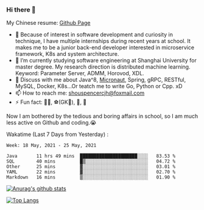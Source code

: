 ### Hi there 👋

My Chinese resume: [Github Page](https://spencercjh.github.io/resume/)

- 🔭 Because of interest in software development and curiosity in technique, I have multiple internships during recent years at school. It makes me to be a junior back-end developer interested in microservice framework, K8s and system architecture.
- 🌱 I’m currently studying software engineering at Shanghai University for master degree. My research direction is distributed machine learning. Keyword: Parameter Server, ADMM, Horovod, XDL.
- 💬 Discuss with me about Java^8, [Micronaut](http://micronaut.io/), Spring, gRPC, RESTful, MySQL, Docker, K8s...Or teatch me to write Go, Python or Cpp. xD
- 📫 How to reach me: shouspencercjh@foxmail.com
- ⚡ Fun fact: 🚴‍♂️, ⚽(GK🥅), 🏓, 🏸

Now I am bothered by the tedious and boring affairs in school, so I am much less active on Github and coding.😭

Wakatime (Last 7 Days from Yesterday) :

<!--START_SECTION:waka-->
```text
Week: 18 May, 2021 - 25 May, 2021

Java       11 hrs 49 mins  █████████████████████░░░░   83.53 % 
SQL        40 mins         █▒░░░░░░░░░░░░░░░░░░░░░░░   04.72 % 
Other      25 mins         ▓░░░░░░░░░░░░░░░░░░░░░░░░   03.01 % 
YAML       22 mins         ▓░░░░░░░░░░░░░░░░░░░░░░░░   02.70 % 
Markdown   16 mins         ▒░░░░░░░░░░░░░░░░░░░░░░░░   01.90 % 
```
<!--END_SECTION:waka-->

[![Anurag's github stats](https://github-readme-stats.vercel.app/api?username=spencercjh&theme=tokyonight&show_icons=true)](https://github.com/anuraghazra/github-readme-stats)

[![Top Langs](https://github-readme-stats.vercel.app/api/top-langs/?username=spencercjh&layout=compact&theme=tokyonight)](https://github.com/anuraghazra/github-readme-stats)
